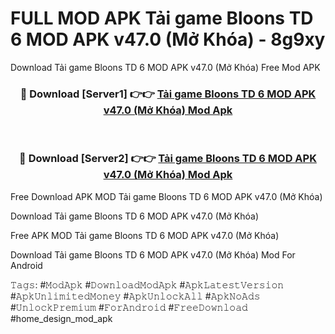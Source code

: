 # FULL MOD APK Tải game Bloons TD 6 MOD APK v47.0 (Mở Khóa) - 8g9xy
Download Tải game Bloons TD 6 MOD APK v47.0 (Mở Khóa) Free Mod APK

<div align="center">
<h3>🔴 Download [Server1] 👉👉 <a href="https://apk-comot.site?title=Tải_game_Bloons_TD_6_MOD_APK_v47.0_(Mở_Khóa)">Tải game Bloons TD 6 MOD APK v47.0 (Mở Khóa) Mod Apk</a></h3><br>

<h3>🔴 Download [Server2] 👉👉 <a href="https://apk-comot.site?title=Tải_game_Bloons_TD_6_MOD_APK_v47.0_(Mở_Khóa)">Tải game Bloons TD 6 MOD APK v47.0 (Mở Khóa) Mod Apk</a></h3>
</div>


Free Download APK MOD Tải game Bloons TD 6 MOD APK v47.0 (Mở Khóa)

Download Tải game Bloons TD 6 MOD APK v47.0 (Mở Khóa) 

Free APK MOD Tải game Bloons TD 6 MOD APK v47.0 (Mở Khóa) 

Download Tải game Bloons TD 6 MOD APK v47.0 (Mở Khóa) Mod For Android

𝚃𝚊𝚐𝚜: #𝙼𝚘𝚍𝙰𝚙𝚔 #𝙳𝚘𝚠𝚗𝚕𝚘𝚊𝚍𝙼𝚘𝚍𝙰𝚙𝚔 #𝙰𝚙𝚔𝙻𝚊𝚝𝚎𝚜𝚝𝚅𝚎𝚛𝚜𝚒𝚘𝚗 #𝙰𝚙𝚔𝚄𝚗𝚕𝚒𝚖𝚒𝚝𝚎𝚍𝙼𝚘𝚗𝚎𝚢 #𝙰𝚙𝚔𝚄𝚗𝚕𝚘𝚌𝚔𝙰𝚕𝚕 #𝙰𝚙𝚔𝙽𝚘𝙰𝚍𝚜 #𝚄𝚗𝚕𝚘𝚌𝚔𝙿𝚛𝚎𝚖𝚒𝚞𝚖 #𝙵𝚘𝚛𝙰𝚗𝚍𝚛𝚘𝚒𝚍 #𝙵𝚛𝚎𝚎𝙳𝚘𝚠𝚗𝚕𝚘𝚊𝚍 #home_design_mod_apk